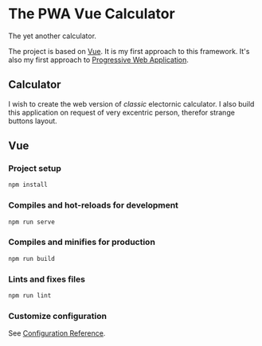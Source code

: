 # The PWA Vue Calculator

The yet another calculator.

The project is based on [Vue](https://vuejs.org/). It is my first approach to this framework. It's also my first approach to [Progressive Web Application](https://en.wikipedia.org/wiki/Progressive_web_application).

## Calculator

I wish to create the web version of _classic_ electornic calculator.
I also build this application on request of very excentric person, therefor strange buttons layout.

## Vue

### Project setup

```bash
npm install
```

### Compiles and hot-reloads for development

```bash
npm run serve
```

### Compiles and minifies for production

```bash
npm run build
```

### Lints and fixes files

```bash
npm run lint
```

### Customize configuration

See [Configuration Reference](https://cli.vuejs.org/config/).
